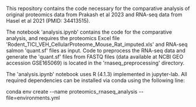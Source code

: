 This repository contains the code necessary for the comparative analysis of original proteomics data from Prakash et al 2023 and RNA-seq data from Hasel et al 2021 (PMID: 34413515). 

The notebook 'analysis.ipynb' contains the code for the comparative analysis, and requires the proteomics Excel file 'Rodent_TICI_VEH_CellularProteome_Mouse_Rat_imputed.xls' and RNA-seq salmon 'quant.sf' files as input. Code to preprocess the RNA-seq data and generate the 'quant.sf' files from FASTQ files (data available at NCBI GEO accession GSE165069) is located in the 'rnaseq_preprocessing' directory.

The 'analysis.ipynb' notebook uses R (4.1.3) implemented in jupyter-lab. All required dependencies can be installed via conda using the following line:

conda env create --name proteomics_rnaseq_analysis --file=environments.yml
